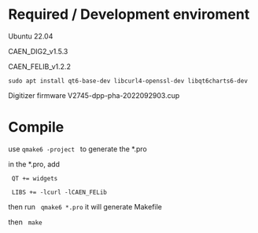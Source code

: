 # Required / Development enviroment

Ubuntu 22.04

CAEN_DIG2_v1.5.3

CAEN_FELIB_v1.2.2

`sudo apt install qt6-base-dev libcurl4-openssl-dev libqt6charts6-dev`

Digitizer firmware V2745-dpp-pha-2022092903.cup

# Compile

use `qmake6 -project ` to generate the *.pro

in the *.pro, add 

` QT += widgets`

` LIBS += -lcurl -lCAEN_FELib`

then run ` qmake6 *.pro` it will generate Makefile

then  ` make`